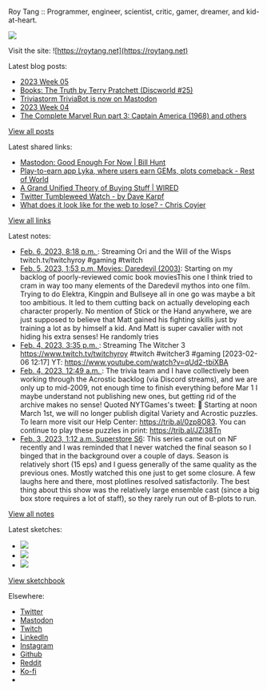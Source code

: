 Roy Tang :: Programmer, engineer, scientist, critic, gamer, dreamer, and kid-at-heart.

![](https://roytang.net/static/img/profile.jpg)

Visit the site: ![https://roytang.net](https://roytang.net)

Latest blog posts:

- [2023 Week 05](https://roytang.net/2023/02/2023-week-05/)
- [Books: The Truth by Terry Pratchett (Discworld #25)](https://roytang.net/2023/02/the-truth/)
- [Triviastorm TriviaBot is now on Mastodon](https://roytang.net/2023/02/triviastorm-mastodon/)
- [2023 Week 04](https://roytang.net/2023/01/2023-week-04/)
- [The Complete Marvel Run part 3: Captain America (1968) and others](https://roytang.net/2023/01/marvel-run-3-captain-america-etc/)

[View all posts](https://roytang.net/blog)

Latest shared links:

- [Mastodon: Good Enough For Now | Bill Hunt](https://roytang.net/2023/02/fccb0f6e7c82fc4a6990ce91a650fd77/)
- [Play-to-earn app Lyka, where users earn GEMs, plots comeback - Rest of World](https://roytang.net/2023/02/1150f4953824c8a8aa42fb84d82ce36b/)
- [A Grand Unified Theory of Buying Stuff | WIRED](https://roytang.net/2023/01/dc034387f54d5b3052fb6280a3636db1/)
- [Twitter Tumbleweed Watch - by Dave Karpf](https://roytang.net/2023/01/dc1e995cf254d6ee689e8c3a656f76ee/)
- [What does it look like for the web to lose? - Chris Coyier](https://roytang.net/2023/01/14c05c4cd7035127449a6bf265775d3a/)

[View all links](https://roytang.net/links)

Latest notes:

- [Feb. 6, 2023, 8:18 p.m. ](https://roytang.net/2023/02/2a6c7a09457d8dba5d16b3e5f9c9d047/): Streaming Ori and the Will of the Wisps twitch.tv/twitchyroy #gaming #twitch
- [Feb. 5, 2023, 1:53 p.m. Movies: Daredevil (2003)](https://roytang.net/2023/02/daredevil-2003/): Starting on my backlog of poorly-reviewed comic book moviesThis one I think tried to cram in way too many elements of the Daredevil mythos into one film. Trying to do Elektra, Kingpin and Bullseye all in one go was maybe a bit too ambitious. It led to them cutting back on actually developing each character properly. No mention of Stick or the Hand anywhere, we are just supposed to believe that Matt gained his fighting skills just by training a lot as by himself a kid. And Matt is super cavalier with not hiding his extra senses! He randomly tries
- [Feb. 4, 2023, 3:35 p.m. ](https://roytang.net/2023/02/1637ab6d532664a9f275bbca43dd6df0/): Streaming The Witcher 3 https://www.twitch.tv/twitchyroy #twitch #witcher3 #gaming [2023-02-06 12:17] YT: https://www.youtube.com/watch?v=qUd2-tbiXBA
- [Feb. 4, 2023, 12:49 a.m. ](https://roytang.net/2023/02/1621551404916801537/): The trivia team and I have collectively been working through the Acrostic backlog (via Discord streams), and we are only up to mid-2009, not enough time to finish everything before Mar 1 I maybe understand not publishing new ones, but getting rid of the archive makes no sense! Quoted NYTGames&#x27;s tweet: 🔔 Starting at noon March 1st, we will no longer publish digital Variety and Acrostic puzzles. To learn more visit our Help Center: https://trib.al/0zp8O83. You can continue to play these puzzles in print: https://trib.al/JZi38Tn
- [Feb. 3, 2023, 1:12 a.m. Superstore S6](https://roytang.net/2023/02/superstore-s6/): This series came out on NF recently and I was reminded that I never watched the final season so I binged that in the background over a couple of days. Season is relatively short (15 eps) and I guess generally of the same quality as the previous ones. Mostly watched this one just to get some closure. A few laughs here and there, most plotlines resolved satisfactorily. The best thing about this show was the relatively large ensemble cast (since a big box store requires a lot of staff), so they rarely run out of B-plots to run.

[View all notes](https://roytang.net/notes)

Latest sketches:


- ![](https://roytang.net/media/cache/3c/da/3cda657c471879c3cfa81b898b810cd6.jpg)
- ![](https://roytang.net/media/cache/a2/60/a260eacc913ee7c542024b154923702f.jpg)
- ![](https://roytang.net/media/cache/e0/88/e0888b7f7a1e342aba8cced2a0784cc4.jpg)

[View sketchbook](https://roytang.net/albums/sketchbook)


Elsewhere:

- [Twitter](https://twitter.com/roytang)
- [Mastodon](https://indieweb.social/@roytang)
- [Twitch](https://twitch.tv/twitchyroy)
- [LinkedIn](https://www.linkedin.com/in/roytang)
- [Instagram](https://instagram.com/roytang0400)
- [Github](https://github.com/roytang)
- [Reddit](https://reddit.com/u/hungryroy)
- [Ko-fi](https://ko-fi.com/roytang)
- [](mailto:hello@roytang.net)